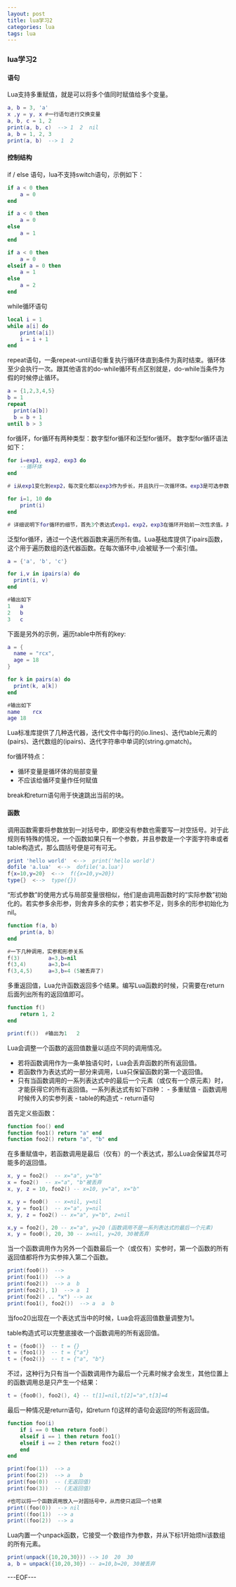 ```yaml
---
layout: post
title: lua学习2
categories: lua
tags: lua
---
```


### lua学习2

#### 语句

Lua支持多重赋值，就是可以将多个值同时赋值给多个变量。

```lua
a, b = 3, 'a'
x ,y = y, x #一行语句进行交换变量
a, b, c = 1, 2
print(a, b, c)  --> 1  2  nil
a, b = 1, 2, 3
print(a, b)  --> 1  2
```

#### 控制结构

if / else 语句，lua不支持switch语句，示例如下：

```lua
if a < 0 then
	a = 0
end

if a < 0 then
	a = 0
else
	a = 1
end

if a < 0 then
	a = 0
elseif a = 0 then
	a = 1
else
	a = 2
end
```

while循环语句

```lua
local i = 1
while a[i] do
	print(a[i])
    i = i + 1
end
```

repeat语句，一条repeat-until语句重复执行循环体直到条件为真时结束。循环体至少会执行一次。跟其他语言的do-while循环有点区别就是，do-while当条件为假的时候停止循环。

```lua
a = {1,2,3,4,5}
b = 1
repeat
  print(a[b])
  b = b + 1
until b > 3
```

for循环，for循环有两种类型：数字型for循环和泛型for循环。
数字型for循环语法如下：

```lua
for i=exp1, exp2, exp3 do
	--循环体
end

# i从exp1变化到exp2，每次变化都以exp3作为步长，并且执行一次循环体。exp3是可选参数，默认值为1。

for i=1, 10 do
	print(i)
end

# 详细说明下for循环的细节，首先3个表达式exp1，exp2，exp3在循环开始前一次性求值。并且变量i是局部变量，仅在循环体内可见。
```

泛型for循环，通过一个迭代器函数来遍历所有值。Lua基础库提供了ipairs函数，这个用于遍历数组的迭代器函数。在每次循环中,i会被赋予一个索引值。

```lua
a = {'a', 'b', 'c'}

for i,v in ipairs(a) do
  print(i, v)
end

#输出如下
1	a
2	b
3	c
```

下面是另外的示例，遍历table中所有的key:

```lua
a = {
  name = "rcx",
  age = 18
}

for k in pairs(a) do
  print(k, a[k])
end

#输出如下
name	rcx
age	18
```

Lua标准库提供了几种迭代器，迭代文件中每行的(io.lines)、迭代table元素的(pairs)、迭代数组的(ipairs)、迭代字符串中单词的(string.gmatch)。

for循环特点：
- 循环变量是循环体的局部变量
- 不应该给循环变量作任何赋值

break和return语句用于快速跳出当前的块。

#### 函数

调用函数需要将参数放到一对括号中，即使没有参数也需要写一对空括号。对于此规则有特殊的情况，一个函数如果只有一个参数，并且参数是一个字面字符串或者table构造式，那么圆括号便是可有可无。

```lua
print 'hello world'  <-->  print('hello world')
dofile 'a.lua'  <-->  dofile('a.lua')
f{x=10,y=20}  <-->  f({x=10,y=20})
type{}  <-->  type({})
```

“形式参数”的使用方式与局部变量很相似，他们是由调用函数时的“实际参数”初始化的。若实参多余形参，则舍弃多余的实参；若实参不足，则多余的形参初始化为nil。

```lua
function f(a, b)
	print(a, b)
end

#一下几种调用，实参和形参关系
f(3)         a=3,b=nil
f(3,4)       a=3,b=4
f(3,4,5)     a=3,b=4 (5被丢弃了)
```

多重返回值，Lua允许函数返回多个结果。编写Lua函数的时候，只需要在return后面列出所有的返回值即可。

```lua
function f()
	return 1, 2
end

print(f())  #输出为1   2
```

Lua会调整一个函数的返回值数量以适应不同的调用情况。

- 若将函数调用作为一条单独语句时，Lua会丢弃函数的所有返回值。
- 若函数作为表达式的一部分来调用，Lua只保留函数的第一个返回值。
- 只有当函数调用的一系列表达式中的最后一个元素（或仅有一个原元素）时，才能获得它的所有返回值。一系列表达式有如下四种：
      - 多重赋值
      - 函数调用时候传入的实参列表
      - table的构造式
      - return语句

首先定义些函数：

```lua
function foo() end
function foo1() return "a" end
function foo2() return "a", "b" end
```

在多重赋值中，若函数调用是最后（仅有）的一个表达式，那么Lua会保留其尽可能多的返回值。

```lua
x, y = foo2()  -- x="a", y="b"
x = foo2()  -- x="a", "b"被丢弃
x, y, z = 10, foo2() -- x=10, y="a", x="b"

x, y = foo0()  -- x=nil, y=nil
x, y = foo1()  -- x="a", y=nil
x, y, z = foo2() -- x="a", y="b", z=nil

x,y = foo2(), 20 -- x="a", y=20 (函数调用不是一系列表达式的最后一个元素)
x, y = foo0(), 20, 30 -- x=nil, y=20, 30被丢弃
```

当一个函数调用作为另外一个函数最后一个（或仅有）实参时，第一个函数的所有返回值都将作为实参摔入第二个函数。

```lua
print(foo0())  -->
print(foo1())  --> a
print(foo2())  --> a  b
print(foo2(), 1)  --> a  1
print(foo2() .. "x") --> ax
print(foo1(), foo2())  --> a  a  b
```

当foo2()出现在一个表达式当中的时候，Lua会将返回值数量调整为1。

table构造式可以完整底接收一个函数调用的所有返回值。

```lua
t = {foo0()}  -- t = {}
t = {foo1()}  -- t = {"a"}
t = {foo2()}  -- t = {"a", "b"}
```

不过，这种行为只有当一个函数调用作为最后一个元素时候才会发生，其他位置上的函数调用总是只产生一个结果：

```lua
t = {foo0(), foo2(), 4} -- t[1]=nil,t[2]="a",t[3]=4
```

最后一种情况是return语句，如return f()这样的语句会返回f的所有返回值。

```lua
function foo(i)
	if i == 0 then return foo0()
    elseif i == 1 then return foo1()
    elseif i == 2 then return foo2()
    end
end

print(foo(1))  --> a
print(foo(2))  --> a   b
print(foo(0))  -- (无返回值)
print(foo(3))  -- (无返回值)

#也可以将一个函数调用放入一对圆括号中，从而使只返回一个结果
print((foo(0))  --> nil
print((foo(1))  --> a
print((foo(2))  --> a
```

Lua内置一个unpack函数，它接受一个数组作为参数，并从下标1开始烦hi该数组的所有元素。

```lua
print(unpack({10,20,30})) --> 10  20  30
a, b = unpack({10,20,30}) -- a=10,b=20, 30被丢弃
```

---EOF---
